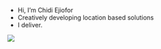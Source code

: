 - Hi, I’m Chidi Ejiofor 
- Creatively developing location based solutions
- I deliver. 

![](https://komarev.com/ghpvc/?username=Cheppar&color=brightgreen&style=flat-square)


<!---
Cheppar/Cheppar is a ✨ special ✨ repository because its `README.md` (this file) appears on your GitHub profile.
You can click the Preview link to take a look at your changes.
--->
